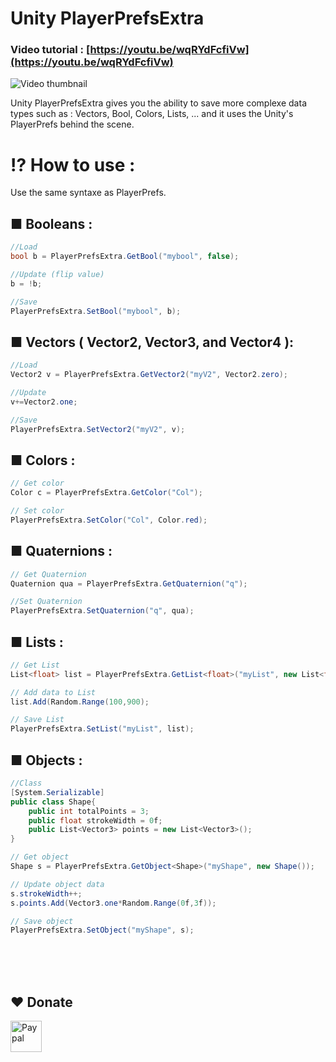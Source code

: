 # Unity PlayerPrefsExtra
### Video tutorial : [https://youtu.be/wqRYdFcfiVw](https://youtu.be/wqRYdFcfiVw)
![Video thumbnail](https://img.youtube.com/vi/wqRYdFcfiVw/0.jpg)


Unity PlayerPrefsExtra gives you the ability to save more complexe data types such as :
Vectors, Bool, Colors, Lists, ...
and it uses the Unity's PlayerPrefs behind the scene.

# ⁉ How to use :
Use the same syntaxe as PlayerPrefs.


## ■ Booleans :
```c#
//Load
bool b = PlayerPrefsExtra.GetBool("mybool", false);

//Update (flip value)
b = !b;

//Save
PlayerPrefsExtra.SetBool("mybool", b);
```

## ■ Vectors ( Vector2, Vector3, and Vector4 ):
```c#
//Load
Vector2 v = PlayerPrefsExtra.GetVector2("myV2", Vector2.zero);

//Update
v+=Vector2.one;

//Save
PlayerPrefsExtra.SetVector2("myV2", v);
```

## ■ Colors :
```c#
// Get color
Color c = PlayerPrefsExtra.GetColor("Col");

// Set color
PlayerPrefsExtra.SetColor("Col", Color.red);
```
## ■ Quaternions :
```c#
// Get Quaternion
Quaternion qua = PlayerPrefsExtra.GetQuaternion("q");

//Set Quaternion
PlayerPrefsExtra.SetQuaternion("q", qua);
```

## ■ Lists :
```c#
// Get List
List<float> list = PlayerPrefsExtra.GetList<float>("myList", new List<float>());

// Add data to List
list.Add(Random.Range(100,900);

// Save List
PlayerPrefsExtra.SetList("myList", list);
```

## ■ Objects :
```c#
//Class
[System.Serializable]
public class Shape{
	public int totalPoints = 3;
	public float strokeWidth = 0f;
	public List<Vector3> points = new List<Vector3>();
}
```
```c#
// Get object
Shape s = PlayerPrefsExtra.GetObject<Shape>("myShape", new Shape());

// Update object data
s.strokeWidth++;
s.points.Add(Vector3.one*Random.Range(0f,3f));

// Save object
PlayerPrefsExtra.SetObject("myShape", s);
```

<br><br>
<br>
## ❤️ Donate  
<a href="https://paypal.me/hamzaherbou" title="https://paypal.me/hamzaherbou" target="_blank"><img align="left" height="50" src="https://www.mediafire.com/convkey/72dc/iz78ys7vtfsl957zg.jpg" alt="Paypal"></a>
